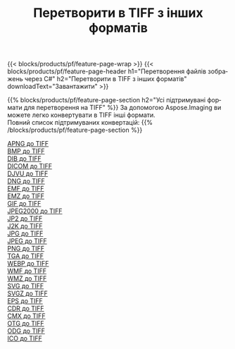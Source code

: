 ﻿---
title: Перетворити в TIFF з інших форматів 
weight: 3920
url: /uk/java/conversion/to/tiff 
lang: uk
langdirlevel: 2
locales: zh-hans,ja,it,ru,de,es,fr,nl,id,lt,pl,pt,vi,tr,ko,zh-hant,ar,hi,th,sv,cs,uk,he
description: За допомогою Aspose.Imaging ви можете легко конвертувати в TIFF інші формати
---

{{< blocks/products/pf/feature-page-wrap >}}
{{< blocks/products/pf/feature-page-header h1="Перетворення файлів зображень через C#" h2="Перетворити в TIFF з інших форматів" downloadText="Завантажити" >}}


{{% blocks/products/pf/feature-page-section  h2="Усі підтримувані формати для перетворення на TIFF" %}}
За допомогою Aspose.Imaging ви можете легко конвертувати в TIFF інші формати.
<br/>
Повний список підтримуваних конвертацій:
{{% /blocks/products/pf/feature-page-section %}}
<div class="container-fluid productfamilypage bg-gray">
    <div class="convertypes bg-gray agp-content section">
        <div class="container">
		<div class="row other-converters">
		    <div class='col-md-2 other-converter remove-lp remove-rp'><a href="/imaging/uk/java/conversion/apng-to-tiff" >APNG до TIFF</a></div>
<div class='col-md-2 other-converter remove-lp remove-rp'><a href="/imaging/uk/java/conversion/bmp-to-tiff" >BMP до TIFF</a></div>
<div class='col-md-2 other-converter remove-lp remove-rp'><a href="/imaging/uk/java/conversion/dib-to-tiff" >DIB до TIFF</a></div>
<div class='col-md-2 other-converter remove-lp remove-rp'><a href="/imaging/uk/java/conversion/dicom-to-tiff" >DICOM до TIFF</a></div>
<div class='col-md-2 other-converter remove-lp remove-rp'><a href="/imaging/uk/java/conversion/djvu-to-tiff" >DJVU до TIFF</a></div>
<div class='col-md-2 other-converter remove-lp remove-rp'><a href="/imaging/uk/java/conversion/dng-to-tiff" >DNG до TIFF</a></div>
<div class='col-md-2 other-converter remove-lp remove-rp'><a href="/imaging/uk/java/conversion/emf-to-tiff" >EMF до TIFF</a></div>
<div class='col-md-2 other-converter remove-lp remove-rp'><a href="/imaging/uk/java/conversion/emz-to-tiff" >EMZ до TIFF</a></div>
<div class='col-md-2 other-converter remove-lp remove-rp'><a href="/imaging/uk/java/conversion/gif-to-tiff" >GIF до TIFF</a></div>
<div class='col-md-2 other-converter remove-lp remove-rp'><a href="/imaging/uk/java/conversion/jpeg2000-to-tiff" >JPEG2000 до TIFF</a></div>
<div class='col-md-2 other-converter remove-lp remove-rp'><a href="/imaging/uk/java/conversion/jp2-to-tiff" >JP2 до TIFF</a></div>
<div class='col-md-2 other-converter remove-lp remove-rp'><a href="/imaging/uk/java/conversion/j2k-to-tiff" >J2K до TIFF</a></div>
<div class='col-md-2 other-converter remove-lp remove-rp'><a href="/imaging/uk/java/conversion/jpg-to-tiff" >JPG до TIFF</a></div>
<div class='col-md-2 other-converter remove-lp remove-rp'><a href="/imaging/uk/java/conversion/jpeg-to-tiff" >JPEG до TIFF</a></div>
<div class='col-md-2 other-converter remove-lp remove-rp'><a href="/imaging/uk/java/conversion/png-to-tiff" >PNG до TIFF</a></div>
<div class='col-md-2 other-converter remove-lp remove-rp'><a href="/imaging/uk/java/conversion/tga-to-tiff" >TGA до TIFF</a></div>
<div class='col-md-2 other-converter remove-lp remove-rp'><a href="/imaging/uk/java/conversion/webp-to-tiff" >WEBP до TIFF</a></div>
<div class='col-md-2 other-converter remove-lp remove-rp'><a href="/imaging/uk/java/conversion/wmf-to-tiff" >WMF до TIFF</a></div>
<div class='col-md-2 other-converter remove-lp remove-rp'><a href="/imaging/uk/java/conversion/wmz-to-tiff" >WMZ до TIFF</a></div>
<div class='col-md-2 other-converter remove-lp remove-rp'><a href="/imaging/uk/java/conversion/svg-to-tiff" >SVG до TIFF</a></div>
<div class='col-md-2 other-converter remove-lp remove-rp'><a href="/imaging/uk/java/conversion/svgz-to-tiff" >SVGZ до TIFF</a></div>
<div class='col-md-2 other-converter remove-lp remove-rp'><a href="/imaging/uk/java/conversion/eps-to-tiff" >EPS до TIFF</a></div>
<div class='col-md-2 other-converter remove-lp remove-rp'><a href="/imaging/uk/java/conversion/cdr-to-tiff" >CDR до TIFF</a></div>
<div class='col-md-2 other-converter remove-lp remove-rp'><a href="/imaging/uk/java/conversion/cmx-to-tiff" >CMX до TIFF</a></div>
<div class='col-md-2 other-converter remove-lp remove-rp'><a href="/imaging/uk/java/conversion/otg-to-tiff" >OTG до TIFF</a></div>
<div class='col-md-2 other-converter remove-lp remove-rp'><a href="/imaging/uk/java/conversion/odg-to-tiff" >ODG до TIFF</a></div>
<div class='col-md-2 other-converter remove-lp remove-rp'><a href="/imaging/uk/java/conversion/ico-to-tiff" >ICO до TIFF</a></div>
                </div>
        </div>
    </div>
</div>
<br/>

